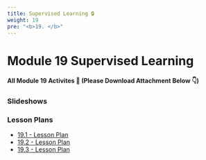 ```yaml
---
title: Supervised Learning 🔒 
weight: 19
pre: "<b>19. </b>"
---
```




# Module 19 Supervised Learning

#### All Module 19 Activites  📂 (Please Download Attachment Below 👇) 


### Slideshows


### Lesson Plans

* [19.1 - Lesson Plan](./activities/day-01)
* [19.2 - Lesson Plan](./activities/day-02)
* [19.3 - Lesson Plan](./activities/day-03)